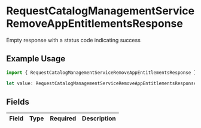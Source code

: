 # RequestCatalogManagementServiceRemoveAppEntitlementsResponse

Empty response with a status code indicating success

## Example Usage

```typescript
import { RequestCatalogManagementServiceRemoveAppEntitlementsResponse } from "conductorone-sdk-typescript/sdk/models/shared";

let value: RequestCatalogManagementServiceRemoveAppEntitlementsResponse = {};
```

## Fields

| Field       | Type        | Required    | Description |
| ----------- | ----------- | ----------- | ----------- |